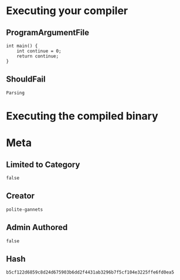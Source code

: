 # Executing your compiler

## ProgramArgumentFile

```
int main() {
    int continue = 0;
    return continue;
}
```

## ShouldFail

```
Parsing
```

# Executing the compiled binary

# Meta

## Limited to Category

```
false
```

## Creator

```
polite-gannets
```

## Admin Authored

```
false
```

## Hash

```
b5cf122d6859c8d24d675903b6dd2f4431ab3296b7f5cf104e3225ffe6fd0ea5
```
